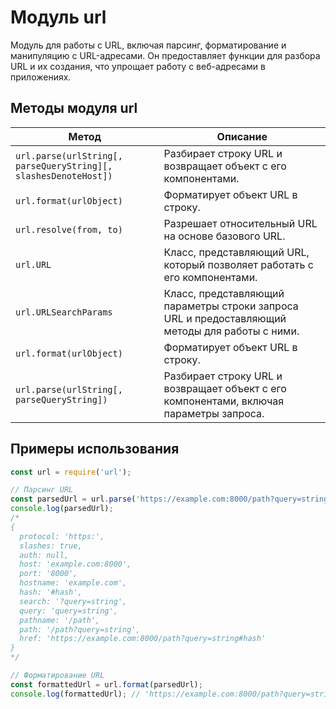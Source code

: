 # Модуль url

Модуль для работы с URL, включая парсинг, форматирование и манипуляцию с URL-адресами. Он предоставляет функции для разбора URL и их создания, что упрощает работу с веб-адресами в приложениях.

## Методы модуля url

| Метод                          | Описание                                                                 |
|--------------------------------|--------------------------------------------------------------------------|
| `url.parse(urlString[, parseQueryString][, slashesDenoteHost])` | Разбирает строку URL и возвращает объект с его компонентами.         |
| `url.format(urlObject)`        | Форматирует объект URL в строку.                                       |
| `url.resolve(from, to)`       | Разрешает относительный URL на основе базового URL.                     |
| `url.URL`                     | Класс, представляющий URL, который позволяет работать с его компонентами. |
| `url.URLSearchParams`         | Класс, представляющий параметры строки запроса URL и предоставляющий методы для работы с ними. |
| `url.format(urlObject)`        | Форматирует объект URL в строку.                                       |
| `url.parse(urlString[, parseQueryString])` | Разбирает строку URL и возвращает объект с его компонентами, включая параметры запроса. |

## Примеры использования

```javascript
const url = require('url');

// Парсинг URL
const parsedUrl = url.parse('https://example.com:8000/path?query=string#hash');
console.log(parsedUrl);
/*
{
  protocol: 'https:',
  slashes: true,
  auth: null,
  host: 'example.com:8000',
  port: '8000',
  hostname: 'example.com',
  hash: '#hash',
  search: '?query=string',
  query: 'query=string',
  pathname: '/path',
  path: '/path?query=string',
  href: 'https://example.com:8000/path?query=string#hash'
}
*/

// Форматирование URL
const formattedUrl = url.format(parsedUrl);
console.log(formattedUrl); // 'https://example.com:8000/path?query=string#hash'
```

```
